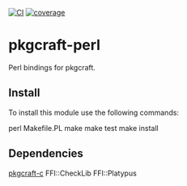 [![CI](https://github.com/pkgcraft/pkgcraft-perl/workflows/CI/badge.svg)](https://github.com/pkgcraft/pkgcraft-perl/actions/workflows/ci.yml)
[![coverage](https://codecov.io/gh/pkgcraft/pkgcraft-perl/branch/main/graph/badge.svg)](https://codecov.io/gh/pkgcraft/pkgcraft-perl)

# pkgcraft-perl

Perl bindings for pkgcraft.

## Install

To install this module use the following commands:

   perl Makefile.PL
   make
   make test
   make install

## Dependencies

  [pkgcraft-c](https://github.com/pkgcraft/pkgcraft/tree/main/crates/pkgcraft-c)
  FFI::CheckLib
  FFI::Platypus
